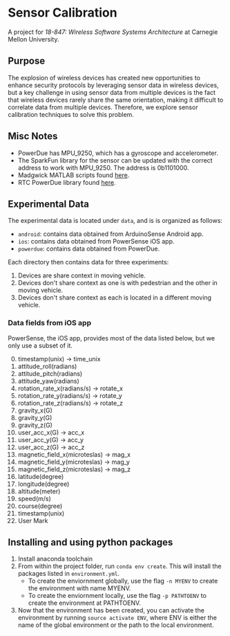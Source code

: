 # Sensor Calibration
A project for *18-847: Wireless Software Systems Architecture* at Carnegie
Mellon University.

## Purpose
The explosion of wireless devices has created new opportunities to enhance
security protocols by leveraging sensor data in wireless devices, but a key
challenge in using sensor data from multiple devices is the fact that wireless
devices rarely share the same orientation, making it difficult to correlate
data from multiple devices. Therefore, we explore sensor calibration techniques
to solve this problem.

## Misc Notes
* PowerDue has MPU\_9250, which has a gyroscope and accelerometer.
* The SparkFun library for the sensor can be updated with the correct address
  to work with MPU\_9250. The address is 0b1101000.
* Madgwick MATLAB scripts found [here][1].
* RTC PowerDue library found [here][2].

## Experimental Data
The experimental data is located under `data`, and is is organized as follows:

* `android`: contains data obtained from ArduinoSense Android app.
* `ios`: contains data obtained from PowerSense iOS app.
* `powerdue`: contains data obtained from PowerDue.

Each directory then contains data for three experiments:

1. Devices are share context in moving vehicle.
2. Devices don't share context as one is with pedestrian and the other in moving
   vehicle.
3. Devices don't share context as each is located in a different moving vehicle.

### Data fields from iOS app
PowerSense, the iOS app, provides most of the data listed below, but we only use
a subset of it.

0. timestamp(unix) -> time\_unix
1. attitude\_roll(radians)
2. attitude\_pitch(radians)
3. attitude\_yaw(radians)
4. rotation\_rate\_x(radians/s) -> rotate\_x
5. rotation\_rate\_y(radians/s) -> rotate\_y
6. rotation\_rate\_z(radians/s) -> rotate\_z
7. gravity\_x(G)
8. gravity\_y(G)
9. gravity\_z(G)
10. user\_acc\_x(G) -> acc\_x
11. user\_acc\_y(G) -> acc\_y
12. user\_acc\_z(G) -> acc\_z
13. magnetic\_field\_x(microteslas) -> mag\_x
14. magnetic\_field\_y(microteslas) -> mag\_y
15. magnetic\_field\_z(microteslas) -> mag\_z
16. latitude(degree)
17. longitude(degree)
18. altitude(meter)
19. speed(m/s)
20. course(degree)
21. timestamp(unix)
22. User Mark

## Installing and using python packages

1. Install anaconda toolchain
2. From within the project folder, run `conda env create`. This will install the
   packages listed in `environment.yml`.
    * To create the enviornment globally, use the flag `-n MYENV` to create the
      environment with name MYENV.
    * To create the enviornment locally, use the flag `-p PATHTOENV` to create
      the environment at PATHTOENV.
3. Now that the environment has been created, you can activate the environment
   by running `source activate ENV`, where ENV is either the name of the global
   environment or the path to the local environment.


[1]: http://x-io.co.uk/open-source-imu-and-ahrs-algorithms/
[2]: https://github.com/MarkusLange/RTCDue
